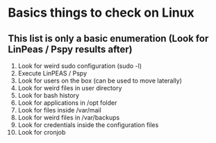 # Basics things to check on Linux
## This list is only a basic enumeration (Look for LinPeas / Pspy results after)
1) Look for weird sudo configuration (sudo -l)
2) Execute LinPEAS / Pspy
3) Look for users on the box (can be used to move laterally)
4) Look for weird files in user directory
5) Look for bash history
6) Look for applications in /opt folder
7) Look for files inside /var/mail
8) Look for weird files in /var/backups
9) Look for credentials inside the configuration files 
10) Look for cronjob